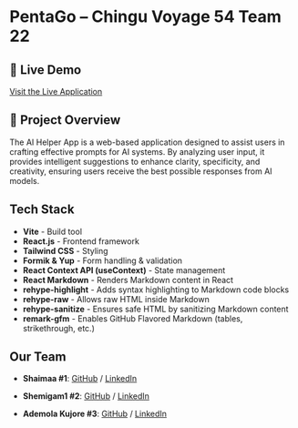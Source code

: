 # PentaGo – Chingu Voyage 54 Team 22

## 🔗 Live Demo

[Visit the Live Application](https://v54-tier2-team-22.vercel.app/)

## 🚀 Project Overview

The AI Helper App is a web-based application designed to assist users in crafting effective prompts for AI systems. By analyzing user input, it provides intelligent suggestions to enhance clarity, specificity, and creativity, ensuring users receive the best possible responses from AI models.

## Tech Stack

- **Vite** - Build tool
- **React.js** - Frontend framework
- **Tailwind CSS** - Styling
- **Formik & Yup** - Form handling & validation
- **React Context API (useContext)** - State management
- **React Markdown** - Renders Markdown content in React
- **rehype-highlight** - Adds syntax highlighting to Markdown code blocks
- **rehype-raw** - Allows raw HTML inside Markdown
- **rehype-sanitize** - Ensures safe HTML by sanitizing Markdown content
- **remark-gfm** - Enables GitHub Flavored Markdown (tables, strikethrough, etc.)

## Our Team

- **Shaimaa #1**: [GitHub](https://github.com/Shaimaa01) / [LinkedIn](https://www.linkedin.com/in/shaimaa-kamel-818bab31b/)

- **Shemigam1 #2**: [GitHub](https://github.com/shemigam1) / [LinkedIn](https://www.linkedin.com/in/semilore-omotade-michaels/)
- **Ademola Kujore #3**: [GitHub](https://github.com/dhemmyhardy) / [LinkedIn](https://www.linkedin.com/in/tundeademolakujore/)
